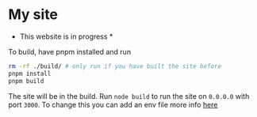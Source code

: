 # My site

* This website is in progress *

To build, have pnpm installed and run

```sh
rm -rf ./build/ # only run if you have built the site before
pnpm install
pnpm build
```

The site will be in the build. Run `node build` to run the site on `0.0.0.0` with port `3000`.
To change this you can add an env file more info [here](https://kit.svelte.dev/docs/adapter-node)
